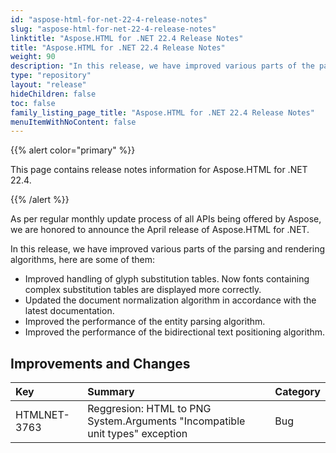 ```yaml
---
id: "aspose-html-for-net-22-4-release-notes"
slug: "aspose-html-for-net-22-4-release-notes"
linktitle: "Aspose.HTML for .NET 22.4 Release Notes"
title: "Aspose.HTML for .NET 22.4 Release Notes"
weight: 90
description: "In this release, we have improved various parts of the parsing and rendering algorithms."
type: "repository"
layout: "release"
hideChildren: false
toc: false
family_listing_page_title: "Aspose.HTML for .NET 22.4 Release Notes"
menuItemWithNoContent: false
---
```


{{% alert color="primary" %}}

This page contains release notes information for Aspose.HTML for .NET 22.4.

{{% /alert %}}

As per regular monthly update process of all APIs being offered by Aspose, we are honored to announce the April release of Aspose.HTML for .NET.

In this release, we have improved various parts of the parsing and rendering algorithms, here are some of them:

* Improved handling of glyph substitution tables. Now fonts containing complex substitution tables are displayed more correctly.
* Updated the document normalization algorithm in accordance with the latest documentation.
* Improved the performance of the entity parsing algorithm.
* Improved the performance of the bidirectional text positioning algorithm.
## Improvements and Changes

|**Key**|**Summary**|**Category**|
| :- | :- | :- |
|HTMLNET-3763|Reggresion: HTML to PNG System.Arguments "Incompatible unit types" exception|Bug|
